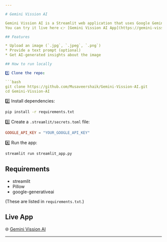 ```yaml
---

# Gemini Vission AI

Gemini Vission AI is a Streamlit web application that uses Google Gemini models to analyze images and respond to prompts.
You can try it live here 👉 [Gemini Vission AI App](https://gemini-vission.streamlit.app/)

## Features

* Upload an image (`.jpg`, `.jpeg`, `.png`)
* Provide a text prompt (optional)
* Get AI-generated insights about the image

## How to run locally

1️⃣ Clone the repo:

```bash
git clone https://github.com/Musaveershaik/Gemini-Vission-AI.git
cd Gemini-Vission-AI
```

2️⃣ Install dependencies:

```bash
pip install -r requirements.txt
```

3️⃣ Create a `.streamlit/secrets.toml` file:

```toml
GOOGLE_API_KEY = "YOUR_GOOGLE_API_KEY"
```

4️⃣ Run the app:

```bash
streamlit run streamlit_app.py
```

## Requirements

* streamlit
* Pillow
* google-generativeai

(These are listed in `requirements.txt`.)

## Live App

🌐 [Gemini Vission AI](https://gemini-vission.streamlit.app/)

---
```

